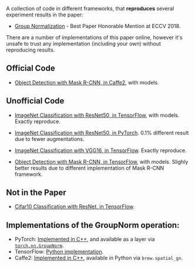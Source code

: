 
A collection of code in different frameworks, that __reproduces__ several experiment results in the paper:

+ [Group Normalization](https://arxiv.org/abs/1803.08494) - Best Paper Honorable Mention at ECCV 2018.

There are a number of implementations of this paper online, however it's unsafe
to trust any implementation (including your own) without reproducing results.

## Official Code

+ [Object Detection with Mask R-CNN, in Caffe2](https://github.com/facebookresearch/Detectron/tree/master/projects/GN), with models.

## Unofficial Code

+ [ImageNet Classification with ResNet50, in TensorFlow](ImageNet-ResNet-TensorFlow/), with models. Exactly reproduce.

+ [ImageNet Classification with ResNet50, in PyTorch](ImageNet-ResNet-PyTorch/).
  0.1% different result due to fewer augmentations.

+ [ImageNet Classification with VGG16, in TensorFlow](https://github.com/tensorpack/tensorpack/tree/master/examples/ImageNetModels#vgg16).
  Exactly reproduce.

+ [Object Detection with Mask R-CNN, in TensorFlow](https://github.com/tensorpack/tensorpack/tree/master/examples/FasterRCNN), with models.
  Slighly better results due to different implementation of Mask R-CNN framework.

## Not in the Paper

+ [Cifar10 Classification with ResNet, in TensorFlow](Cifar10-ResNet-TensorFlow/).


## Implementations of the GroupNorm operation:

+ PyTorch: [Implemented in C++](https://github.com/pytorch/pytorch/blob/master/aten/src/ATen/native/Normalization.cpp),
  and available as a layer via [`torch.nn.GroupNorm`](https://pytorch.org/docs/stable/nn.html#torch.nn.GroupNorm).
+ TensorFlow: [Python implementation](ImageNet-ResNet-TensorFlow/resnet_model.py).
+ Caffe2: [Implemented in C++](https://github.com/pytorch/pytorch/blob/master/caffe2/operators/group_norm_op.h),
	available in Python via `brew.spatial_gn`.
